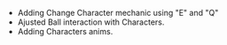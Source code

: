 + Adding Change Character mechanic using "E" and "Q"
+ Ajusted Ball interaction with Characters.
+ Adding Characters anims.